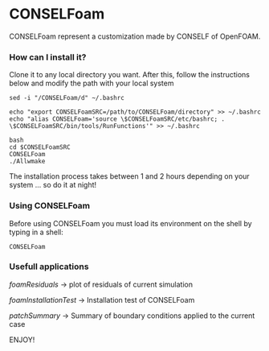 # CONSELFoam #

CONSELFoam represent a customization made by CONSELF of OpenFOAM.

### How can I install it? ###

Clone it to any local directory you want. After this, follow the instructions below and modify the path with your local system

```
sed -i "/CONSELFoam/d" ~/.bashrc

echo "export CONSELFoamSRC=/path/to/CONSELFoam/directory" >> ~/.bashrc
echo "alias CONSELFoam='source \$CONSELFoamSRC/etc/bashrc; . \$CONSELFoamSRC/bin/tools/RunFunctions'" >> ~/.bashrc

bash
cd $CONSELFoamSRC
CONSELFoam
./Allwmake

```

The installation process takes between 1 and 2 hours depending on your system ... so do it at night!

### Using CONSELFoam ###

Before using CONSELFoam you must load its environment on the shell by typing in a shell:

```
CONSELFoam

```

### Usefull applications ###

*foamResiduals* -> plot of residuals of current simulation

*foamInstallationTest* -> Installation test of CONSELFoam

*patchSummary* -> Summary of boundary conditions applied to the current case


ENJOY!